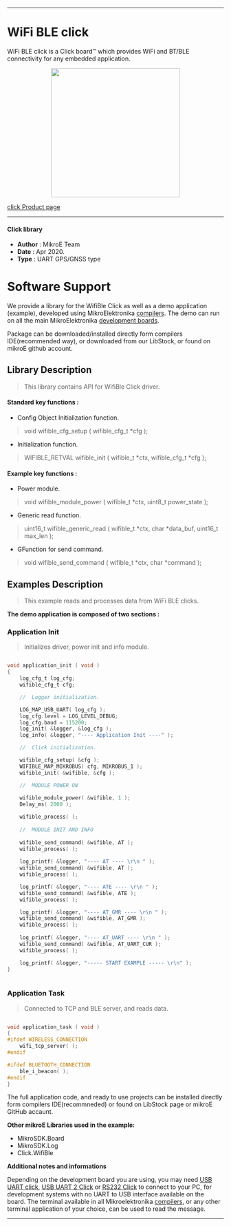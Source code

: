 
---
# WiFi BLE click

WiFi BLE click is a Click board™ which provides WiFi and BT/BLE connectivity for any embedded application.

<p align="center">
  <img src="https://download.mikroe.com/images/click_for_ide/wifible_click.png" height=300px>
</p>

[click Product page](https://www.mikroe.com/wifi-ble-click)

---


#### Click library 

- **Author**        : MikroE Team
- **Date**          : Apr 2020.
- **Type**          : UART GPS/GNSS type


# Software Support

We provide a library for the WifiBle Click 
as well as a demo application (example), developed using MikroElektronika 
[compilers](https://shop.mikroe.com/compilers). 
The demo can run on all the main MikroElektronika [development boards](https://shop.mikroe.com/development-boards).

Package can be downloaded/installed directly form compilers IDE(recommended way), or downloaded from our LibStock, or found on mikroE github account. 

## Library Description

> This library contains API for WifiBle Click driver.

#### Standard key functions :

- Config Object Initialization function.
> void wifible_cfg_setup ( wifible_cfg_t *cfg ); 
 
- Initialization function.
> WIFIBLE_RETVAL wifible_init ( wifible_t *ctx, wifible_cfg_t *cfg );

#### Example key functions :

- Power module.
> void wifible_module_power ( wifible_t *ctx, uint8_t power_state );
 
- Generic read function.
> uint16_t wifible_generic_read ( wifible_t *ctx, char *data_buf, uint16_t max_len );

- GFunction for send command.
> void wifible_send_command ( wifible_t *ctx, char *command );

## Examples Description

> This example reads and processes data from WiFi BLE clicks.

**The demo application is composed of two sections :**

### Application Init 

> Initializes driver, power init and info module.

```c

void application_init ( void )
{
    log_cfg_t log_cfg;
    wifible_cfg_t cfg;

    //  Logger initialization.

    LOG_MAP_USB_UART( log_cfg );
    log_cfg.level = LOG_LEVEL_DEBUG;
    log_cfg.baud = 115200;
    log_init( &logger, &log_cfg );
    log_info( &logger, "---- Application Init ----" );

    //  Click initialization.

    wifible_cfg_setup( &cfg );
    WIFIBLE_MAP_MIKROBUS( cfg, MIKROBUS_1 );
    wifible_init( &wifible, &cfg );

    //  MODULE POWER ON
    
    wifible_module_power( &wifible, 1 );
    Delay_ms( 2000 );

    wifible_process( );
    
    //  MODULE INIT AND INFO
    
    wifible_send_command( &wifible, AT );
    wifible_process( );
    
    log_printf( &logger, "---- AT ---- \r\n " );
    wifible_send_command( &wifible, AT );
    wifible_process( );

    log_printf( &logger, "---- ATE ---- \r\n " );
    wifible_send_command( &wifible, ATE );
    wifible_process( );

    log_printf( &logger, "---- AT_GMR ---- \r\n " );
    wifible_send_command( &wifible, AT_GMR );
    wifible_process( );
    
    log_printf( &logger, "---- AT_UART ---- \r\n " );
    wifible_send_command( &wifible, AT_UART_CUR );
    wifible_process( ); 

    log_printf( &logger, "----- START EXAMPLE ----- \r\n" );
}
  
```

### Application Task

> Connected to TCP and BLE server, and reads data.

```c

void application_task ( void )
{
#ifdef WIRELESS_CONNECTION
    wifi_tcp_server( );
#endif    

#ifdef BLUETOOTH_CONNECTION
    ble_i_beacon( );
#endif    
} 

```

The full application code, and ready to use projects can be  installed directly form compilers IDE(recommneded) or found on LibStock page or mikroE GitHub accaunt.

**Other mikroE Libraries used in the example:** 

- MikroSDK.Board
- MikroSDK.Log
- Click.WifiBle

**Additional notes and informations**

Depending on the development board you are using, you may need 
[USB UART click](https://shop.mikroe.com/usb-uart-click), 
[USB UART 2 Click](https://shop.mikroe.com/usb-uart-2-click) or 
[RS232 Click](https://shop.mikroe.com/rs232-click) to connect to your PC, for 
development systems with no UART to USB interface available on the board. The 
terminal available in all Mikroelektronika 
[compilers](https://shop.mikroe.com/compilers), or any other terminal application 
of your choice, can be used to read the message.



---
